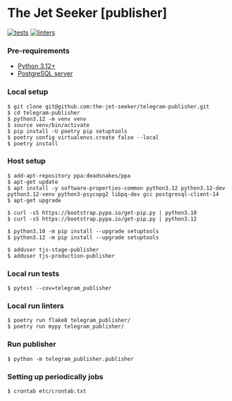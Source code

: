 # The Jet Seeker [publisher]

[![tests](https://github.com/the-jet-seeker/telegram-publisher/actions/workflows/tests.yml/badge.svg?branch=main)](https://github.com/the-jet-seeker/telegram-publisher/actions/workflows/tests.yml)
[![linters](https://github.com/the-jet-seeker/telegram-publisher/actions/workflows/linters.yml/badge.svg?branch=main)](https://github.com/the-jet-seeker/telegram-publisher/actions/workflows/linters.yml)


### Pre-requirements
- [Python 3.12+](https://www.python.org/downloads/)
- [PostgreSQL server](https://www.postgresql.org/download/)


### Local setup
```shell
$ git clone git@github.com:the-jet-seeker/telegram-publisher.git
$ cd telegram-publisher
$ python3.12 -m venv venv
$ source venv/bin/activate
$ pip install -U poetry pip setuptools
$ poetry config virtualenvs.create false --local
$ poetry install
```


### Host setup
```shell
$ add-apt-repository ppa:deadsnakes/ppa
$ apt-get update
$ apt install -y software-properties-common python3.12 python3.12-dev python3.12-venv python3-psycopg2 libpq-dev gcc postgresql-client-14
$ apt-get upgrade

$ curl -sS https://bootstrap.pypa.io/get-pip.py | python3.10
$ curl -sS https://bootstrap.pypa.io/get-pip.py | python3.12

$ python3.10 -m pip install --upgrade setuptools
$ python3.12 -m pip install --upgrade setuptools

$ adduser tjs-stage-publisher
$ adduser tjs-production-publisher
```


### Local run tests
```shell
$ pytest --cov=telegram_publisher
```


### Local run linters
```shell
$ poetry run flake8 telegram_publisher/
$ poetry run mypy telegram_publisher/
```

### Run publisher
```shell
$ python -m telegram_publisher.publisher
```


### Setting up periodically jobs
```shell
$ crontab etc/crontab.txt
```